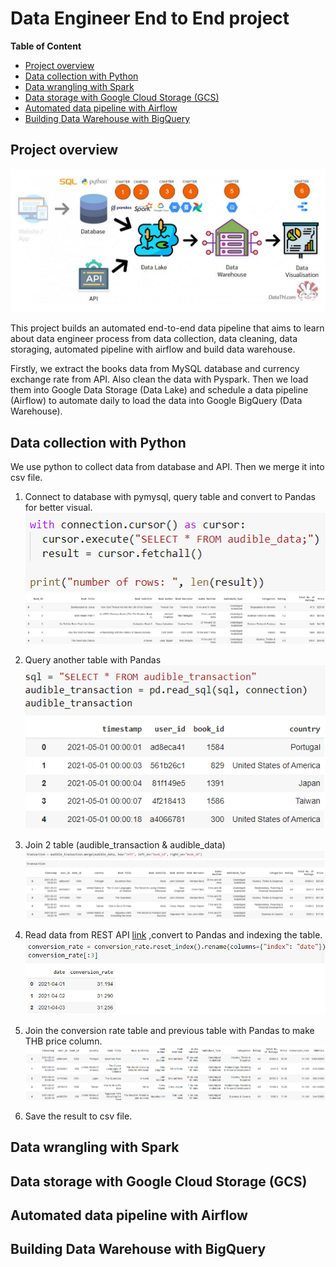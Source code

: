 # Data Engineer End to End project
**Table of Content**
- [Project overview](#project-overview)
- [Data collection with Python](#data-collection-with-python)
- [Data wrangling with Spark](#data-wrangling-with-spark)
- [Data storage with Google Cloud Storage (GCS)](#data-storage-with-google-cloud-storage-(gcs))
- [Automated data pipeline with Airflow](#automated-data-pipeline-with-airflow)
- [Building Data Warehouse with BigQuery](#building-data-warehouse-with-bigquery)

## Project overview
![overview](images/overview.png)

This project builds an automated end-to-end data pipeline that aims to learn about data engineer process from data collection, data cleaning, data storaging, automated pipeline with airflow and build data warehouse.

Firstly, we extract the books data from MySQL database and currency exchange rate from API. Also clean the data with Pyspark. Then we load them into Google Data Storage (Data Lake) and schedule a data pipeline (Airflow) to automate daily to load the data into Google BigQuery (Data Warehouse).

## Data collection with Python
We use python to collect data from database and API. Then we merge it into csv file.
1. Connect to database with pymysql, query table and convert to Pandas for better visual.
![datacollection_1](images/datacollection_1.png)
![datacollection_2](images/datacollection_2.png)

2. Query another table with Pandas
![datacollection_3](images/datacollection_3.png)

3. Join 2 table (audible_transaction & audible_data)
![datacollection_4](images/datacollection_4.png)

4. Read data from REST API [link](https://r2de2-workshop-vmftiryt6q-ts.a.run.app/usd_thb_conversion_rate) ,convert to Pandas and indexing the table.
![datacollection_5](images/datacollection_5.png)

5. Join the conversion rate table and previous table with Pandas to make THB price column.
![datacollection_6](images/datacollection_6.png)

6. Save the result to csv file.

## Data wrangling with Spark



## Data storage with Google Cloud Storage (GCS)

## Automated data pipeline with Airflow

## Building Data Warehouse with BigQuery
